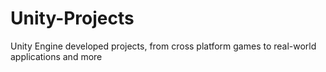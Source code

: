 # Unity-Projects
Unity Engine developed projects, from cross platform games to real-world applications and more
